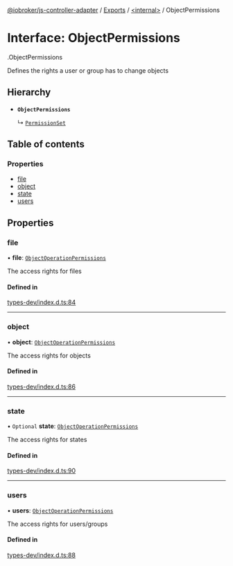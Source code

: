 [@iobroker/js-controller-adapter](../README.md) / [Exports](../modules.md) / [<internal\>](../modules/internal_.md) / ObjectPermissions

# Interface: ObjectPermissions

[<internal>](../modules/internal_.md).ObjectPermissions

Defines the rights a user or group has to change objects

## Hierarchy

- **`ObjectPermissions`**

  ↳ [`PermissionSet`](internal_.PermissionSet.md)

## Table of contents

### Properties

- [file](internal_.ObjectPermissions.md#file)
- [object](internal_.ObjectPermissions.md#object)
- [state](internal_.ObjectPermissions.md#state)
- [users](internal_.ObjectPermissions.md#users)

## Properties

### file

• **file**: [`ObjectOperationPermissions`](internal_.ObjectOperationPermissions.md)

The access rights for files

#### Defined in

[types-dev/index.d.ts:84](https://github.com/ioBroker/ioBroker.js-controller/blob/9c01619f/packages/types-dev/index.d.ts#L84)

___

### object

• **object**: [`ObjectOperationPermissions`](internal_.ObjectOperationPermissions.md)

The access rights for objects

#### Defined in

[types-dev/index.d.ts:86](https://github.com/ioBroker/ioBroker.js-controller/blob/9c01619f/packages/types-dev/index.d.ts#L86)

___

### state

• `Optional` **state**: [`ObjectOperationPermissions`](internal_.ObjectOperationPermissions.md)

The access rights for states

#### Defined in

[types-dev/index.d.ts:90](https://github.com/ioBroker/ioBroker.js-controller/blob/9c01619f/packages/types-dev/index.d.ts#L90)

___

### users

• **users**: [`ObjectOperationPermissions`](internal_.ObjectOperationPermissions.md)

The access rights for users/groups

#### Defined in

[types-dev/index.d.ts:88](https://github.com/ioBroker/ioBroker.js-controller/blob/9c01619f/packages/types-dev/index.d.ts#L88)
